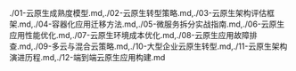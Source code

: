 ./01-云原生成熟度模型.md,./02-云原生转型策略.md,./03-云原生架构评估框架.md,./04-容器化应用迁移方法.md,./05-微服务拆分实战指南.md,./06-云原生应用性能优化.md,./07-云原生环境成本优化.md,./08-云原生应用故障排查.md,./09-多云与混合云策略.md,./10-大型企业云原生转型.md,./11-云原生架构演进历程.md,./12-端到端云原生应用构建.md